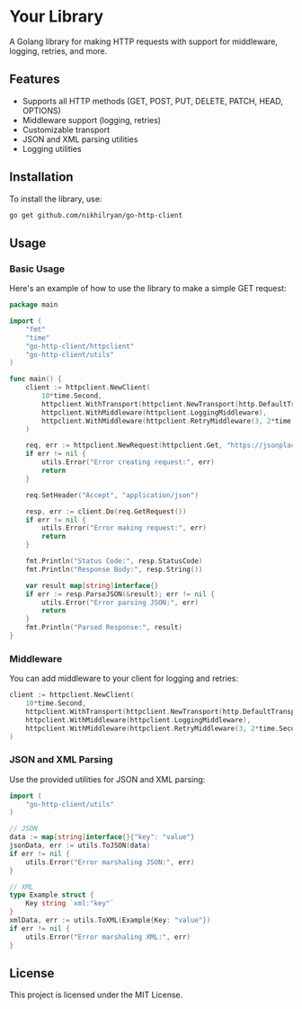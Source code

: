 
# Your Library

A Golang library for making HTTP requests with support for middleware, logging, retries, and more.

## Features

- Supports all HTTP methods (GET, POST, PUT, DELETE, PATCH, HEAD, OPTIONS)
- Middleware support (logging, retries)
- Customizable transport
- JSON and XML parsing utilities
- Logging utilities

## Installation

To install the library, use:

```sh
go get github.com/nikhilryan/go-http-client
```

## Usage

### Basic Usage

Here's an example of how to use the library to make a simple GET request:

```go
package main

import (
    "fmt"
    "time"
    "go-http-client/httpclient"
    "go-http-client/utils"
)

func main() {
    client := httpclient.NewClient(
        10*time.Second,
        httpclient.WithTransport(httpclient.NewTransport(http.DefaultTransport)),
        httpclient.WithMiddleware(httpclient.LoggingMiddleware),
        httpclient.WithMiddleware(httpclient.RetryMiddleware(3, 2*time.Second)),
    )

    req, err := httpclient.NewRequest(httpclient.Get, "https://jsonplaceholder.typicode.com/todos/1", nil)
    if err != nil {
        utils.Error("Error creating request:", err)
        return
    }

    req.SetHeader("Accept", "application/json")

    resp, err := client.Do(req.GetRequest())
    if err != nil {
        utils.Error("Error making request:", err)
        return
    }

    fmt.Println("Status Code:", resp.StatusCode)
    fmt.Println("Response Body:", resp.String())

    var result map[string]interface{}
    if err := resp.ParseJSON(&result); err != nil {
        utils.Error("Error parsing JSON:", err)
        return
    }
    fmt.Println("Parsed Response:", result)
}
```

### Middleware

You can add middleware to your client for logging and retries:

```go
client := httpclient.NewClient(
    10*time.Second,
    httpclient.WithTransport(httpclient.NewTransport(http.DefaultTransport)),
    httpclient.WithMiddleware(httpclient.LoggingMiddleware),
    httpclient.WithMiddleware(httpclient.RetryMiddleware(3, 2*time.Second)),
)
```

### JSON and XML Parsing

Use the provided utilities for JSON and XML parsing:

```go
import (
    "go-http-client/utils"
)

// JSON
data := map[string]interface{}{"key": "value"}
jsonData, err := utils.ToJSON(data)
if err != nil {
    utils.Error("Error marshaling JSON:", err)
}

// XML
type Example struct {
    Key string `xml:"key"`
}
xmlData, err := utils.ToXML(Example{Key: "value"})
if err != nil {
    utils.Error("Error marshaling XML:", err)
}
```

## License

This project is licensed under the MIT License.
